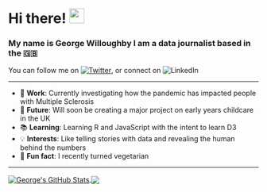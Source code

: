 # Hi there!  <img src="https://raw.githubusercontent.com/MartinHeinz/MartinHeinz/master/wave.gif" width="30px">
### My name is George Willoughby I am a data journalist based in the 🇬🇧

You can follow me on [![Twitter][1.2]][1], or connect on ![LinkedIn][3.2]

<!-- Icons -->

[1.2]: http://i.imgur.com/wWzX9uB.png (twitter icon without padding)
[2.2]: https://raw.githubusercontent.com/MartinHeinz/MartinHeinz/master/linkedin-3-16.png (LinkedIn icon without padding)

<!-- icons without padding -->

[1.2]: http://i.imgur.com/wWzX9uB.png (twitter icon without padding)
[2.2]: http://i.imgur.com/9I6NRUm.png (github icon without padding)
[3.2]: https://raw.githubusercontent.com/MartinHeinz/MartinHeinz/master/linkedin-3-16.png (LinkedIn icon without padding)

<!-- Links to social media accounts -->

[1]: https://twitter.com/https://twitter.com/GWJournalism
[2]: https://www.linkedin.com/in/george-willoughby-38b546184/
[3]: https://www.linkedin.com/in/george-willoughby-38b546184/

---
<ul>
  <li> 🔬 <b>Work</b>: Currently investigating how the pandemic has impacted people with Multiple Sclerosis </li>
  <li> 🔮 <b>Future</b>: Will soon be creating a major project on early years childcare in the UK </li> 
  <li> 📚 <b>Learning</b>: Learning R and JavaScript with the intent to learn D3 </li>
  <li> 💡 <b>Interests</b>: Like telling stories with data and revealing the human behind the numbers </li>
  <li> 🥗 <b> Fun fact</b>: I recently turned vegetarian </li>
</ul>

--- 

<a href="https://github.com/GWilloughby99/GWilloughby99.github.io">
  <img align="center" src="https://github-readme-stats.vercel.app/api/?username=GWilloughby99&show_icons=true&line_height=27&count_private=true&title_color=ffffff&text_color=c9cacc&icon_color=2bbc8a&bg_color=1d1f21" alt="George's GitHub Stats" />
</a>
<a href="https://github.com/GWilloughby99/GWilloughby99">
  <img align="center" src="https://github-readme-stats.vercel.app/api/top-langs/?username=GWilloughby99&tex&title_color=ffffff&text_color=c9cacc&icon_color=2bbc8a&bg_color=1d1f21" />
</a>
